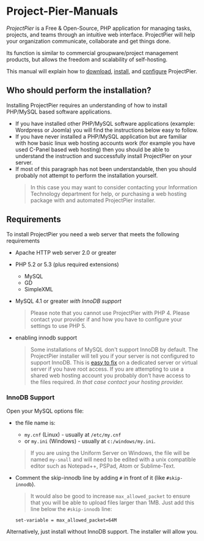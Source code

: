# Project-Pier-Manuals

*ProjectPier* is a Free & Open-Source, PHP application for managing tasks, projects, and teams through an intuitive web interface.
ProjectPier will help your organization communicate, collaborate and get things done.

Its function is similar to commercial groupware/project management products, but allows the freedom and scalability of self-hosting.

This manual will explain how to [download](DOWNLOAD.md), [install](INSTALL.md), and [configure](CONFIGURE.md) ProjectPier.

## Who should perform the installation?
Installing ProjectPier requires an understanding of how to install PHP/MySQL based software applications.

  - If you have installed other PHP/MySQL software applications (example: Wordpress or Joomla) you will find the instructions below easy to follow.
  - If you have never installed a PHP/MySQL application but are familiar with how basic linux web hosting accounts work (for example you have used C-Panel based web hosting) then you should be able to understand the instruction and successfully install ProjectPier on your server.
  - If most of this paragraph has not been understandable, then you should probably not attempt to perform the installation yourself.
    > In this case you may want to consider contacting your Information Technology department for help, or purchasing a web hosting package with and automated ProjectPier installer.

## Requirements
To install ProjectPier you need a web server that meets the following requirements

- Apache HTTP web server 2.0 or greater
- PHP 5.2 or 5.3 (plus required extensions)
  - MySQL
  - GD
  - SimpleXML
- MySQL 4.1 or greater *with InnoDB support*

  > Please note that you cannot use ProjectPier with PHP 4. Please contact your provider if and how you have to configure your settings to use PHP 5.
- enabling innodb support
  > Some installations of MySQL don't support InnoDB by default.
  > The ProjectPier installer will tell you if your server is not configured to support InnoDB. This is [easy to fix](#innodb-support) on a dedicated server or virtual server if you have root access.
  > If you are attempting to use a shared web hosting account you probably don’t have access to the files required. *In that case contact your hosting provider.*

### InnoDB Support
Open your MySQL options file:
- the file name is:
  - ```my.cnf``` (Linux) - usually at ```/etc/my.cnf```
  - or ```my.ini``` (Windows) - usually at ```c:/windows/my.ini```. 
  > If you are using the Uniform Server on Windows, the file will be named ```my-small``` and will need to be edited with a unix compatible editor such as Notepad++, PSPad, Atom or Sublime-Text.

- Comment the skip-innodb line by adding ```#``` in front of it (like ```#skip-innodb```).
  > It would also be good to increase ```max_allowed_packet``` to ensure that you will be able to upload files larger than 1MB. Just add this line below the ```#skip-innodb``` line:

  ```
  set-variable = max_allowed_packet=64M
  ```

Alternatively, just install without InnoDB support. The installer will allow you.